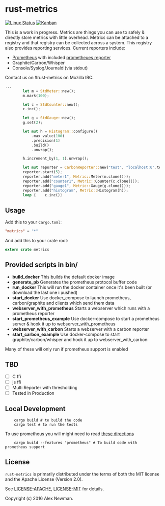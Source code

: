 # rust-metrics
[![Linux Status](https://travis-ci.org/posix4e/rust-metrics.svg?branch=master)](https://travis-ci.org/posix4e/rust-metrics)
[![Kanban](https://img.shields.io/github/issues/posix4e/rust-metrics.svg?label=HuBoard)](https://huboard.com/posix4e/rust-metrics#/?repo=[%22huboard%22])

This is a work in progress. 
Metrics are things you can use to safely & directly store metrics with little overhead. Metrics
can be attached to a registry and that registry can be collected across a system. This registry
also provides reporting services. Current reporters include:

- [Prometheus](https://prometheus.io/) with included [prometheues reporter](prometheus_reporter)
- Graphite/Carbon/Whisper
- Console/Syslog/Journald (via stdout)

Contact us on #rust-metrics on Mozilla IRC.

```rust
...
        let m = StdMeter::new();
        m.mark(100);

        let c = StdCounter::new();
        c.inc();

        let g = StdGauge::new();
        g.set(2);

        let mut h = Histogram::configure()
            .max_value(100)
            .precision(1)
            .build()
            .unwrap();

        h.increment_by(1, 1).unwrap();

        let mut reporter = CarbonReporter::new("test", "localhost:0".to_string(), "asd.asdf");
        reporter.start(5);
        reporter.add("meter1", Metric::Meter(m.clone()));
        reporter.add("counter1", Metric::Counter(c.clone()));
        reporter.add("gauge1", Metric::Gauge(g.clone()));
        reporter.add("histogram", Metric::Histogram(h));
        loop {    c.inc()}
```


## Usage


Add this to your `Cargo.toml`:

```toml
"metrics" = "*"
```

And add this to your crate root:

```rust
extern crate metrics
```
## Provided scripts in bin/

* **build_docker** This builds the default docker image
* **generate_pb** Generates the prometheus protocol buffer code
* **run_docker** This will run the  docker container once it's been built (or download the last one i pushed)
* **start_docker** Use docker_compose  to launch prometheus, carbon/graphite and clients which send them data
* **webserver_with_prometheus** Starts a webserver which runs with a prometheus reporter
* **start_prometheus_example** Use docker-compose to start a prometheus server & hook it up to webserver_with_prometheus
* **webserver_with_carbon** Starts a webserver with a carbon reporter
* **start_carbon_example** Use docker-compose to start graphite/carbon/whisper and hook it up to webserver_with_carbon

Many of these will only run if prometheus support is enabled

## TBD
- [ ] C ffi
- [ ] js ffi
- [ ] Multi Reporter with thresholding
- [ ] Tested in Production

## Local Development

```
    cargo build # to build the code
    cargo test # to run the tests
```

To use prometheus you will might need to read [these directions](prometheus_reporter/README.md)
```
    cargo build --features "prometheus" # To build code with prometheus support
```
## License

`rust-metrics` is primarily distributed under the terms of both the MIT license and the
Apache License (Version 2.0).

See [LICENSE-APACHE](LICENSE-APACHE), [LICENSE-MIT](LICENSE-MIT) for details.

Copyright (c) 2016 Alex Newman.
